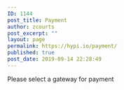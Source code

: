 ```yaml
---
ID: 1144
post_title: Payment
author: zcourts
post_excerpt: ""
layout: page
permalink: https://hypi.io/payment/
published: true
post_date: 2019-09-14 22:28:49
---
```

Please select a gateway for payment